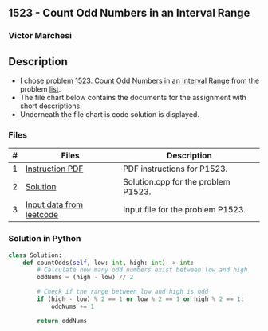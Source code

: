 ## 1523 - Count Odd Numbers in an Interval Range
### Victor Marchesi

## Description

- I chose problem [1523. Count Odd Numbers in an Interval Range](https://leetcode.com/problems/palindrome-number/description/) from the problem [list](https://github.com/rugbyprof/4883-Programming_Techniques/tree/master/Assignments/05-A05).
- The file chart below contains the documents for the assignment with short descriptions.
- Underneath the file chart is code solution is displayed.

### Files

|   #   | Files    | Description                      |
| :---: | -------- | -------------------------------- |
|  1  | [Instruction PDF](./P1523.pdf) | PDF instructions for P1523. |
|  2  | [Solution](./solution.cpp) | Solution.cpp for the problem P1523. |
|  3  | [Input data from leetcode](./input.txt) | Input file for the problem P1523. |

### Solution in Python
```python
class Solution:
    def countOdds(self, low: int, high: int) -> int:
        # Calculate how many odd numbers exist between low and high
        oddNums = (high - low) // 2

        # Check if the range between low and high is odd
        if (high - low) % 2 == 1 or low % 2 == 1 or high % 2 == 1:
            oddNums += 1

        return oddNums
